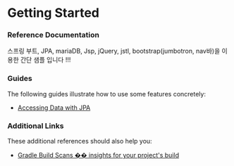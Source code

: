 # Getting Started

### Reference Documentation
스프링 부트, JPA, mariaDB, Jsp, jQuery, jstl, bootstrap(jumbotron, nav바)을 이용한 간단 샘플 입니다 !!!

### Guides
The following guides illustrate how to use some features concretely:

* [Accessing Data with JPA](https://spring.io/guides/gs/accessing-data-jpa/)

### Additional Links
These additional references should also help you:

* [Gradle Build Scans �� insights for your project's build](https://scans.gradle.com#gradle)

